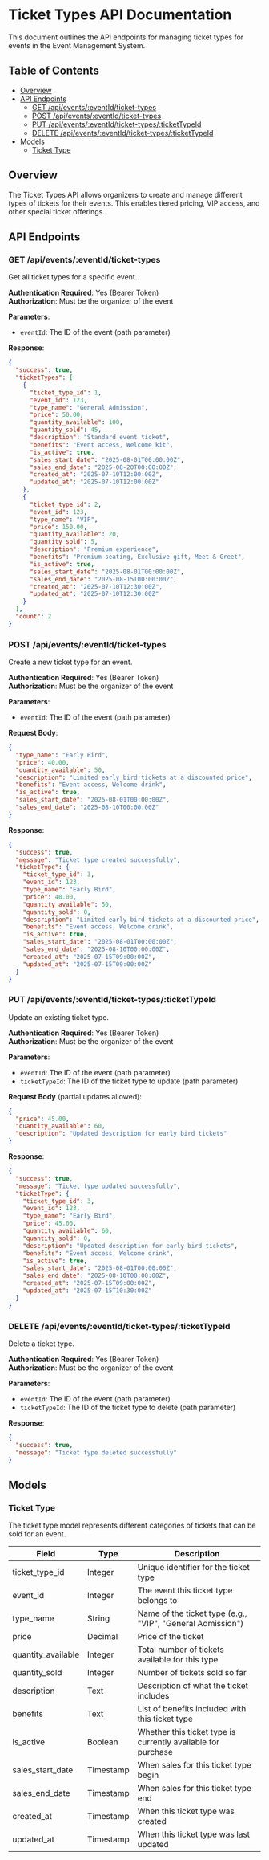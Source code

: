 # Ticket Types API Documentation

This document outlines the API endpoints for managing ticket types for events in the Event Management System.

## Table of Contents
- [Overview](#overview)
- [API Endpoints](#api-endpoints)
  - [GET /api/events/:eventId/ticket-types](#get-apieventseventidticket-types)
  - [POST /api/events/:eventId/ticket-types](#post-apieventseventidticket-types)
  - [PUT /api/events/:eventId/ticket-types/:ticketTypeId](#put-apieventseventidticket-typestickettypeid)
  - [DELETE /api/events/:eventId/ticket-types/:ticketTypeId](#delete-apieventseventidticket-typestickettypeid)
- [Models](#models)
  - [Ticket Type](#ticket-type)

## Overview

The Ticket Types API allows organizers to create and manage different types of tickets for their events. This enables tiered pricing, VIP access, and other special ticket offerings.

## API Endpoints

### GET /api/events/:eventId/ticket-types

Get all ticket types for a specific event.

**Authentication Required**: Yes (Bearer Token)  
**Authorization**: Must be the organizer of the event

**Parameters**:
- `eventId`: The ID of the event (path parameter)

**Response**:
```json
{
  "success": true,
  "ticketTypes": [
    {
      "ticket_type_id": 1,
      "event_id": 123,
      "type_name": "General Admission",
      "price": 50.00,
      "quantity_available": 100,
      "quantity_sold": 45,
      "description": "Standard event ticket",
      "benefits": "Event access, Welcome kit",
      "is_active": true,
      "sales_start_date": "2025-08-01T00:00:00Z",
      "sales_end_date": "2025-08-20T00:00:00Z",
      "created_at": "2025-07-10T12:00:00Z",
      "updated_at": "2025-07-10T12:00:00Z"
    },
    {
      "ticket_type_id": 2,
      "event_id": 123,
      "type_name": "VIP",
      "price": 150.00,
      "quantity_available": 20,
      "quantity_sold": 5,
      "description": "Premium experience",
      "benefits": "Premium seating, Exclusive gift, Meet & Greet",
      "is_active": true,
      "sales_start_date": "2025-08-01T00:00:00Z",
      "sales_end_date": "2025-08-15T00:00:00Z",
      "created_at": "2025-07-10T12:30:00Z",
      "updated_at": "2025-07-10T12:30:00Z"
    }
  ],
  "count": 2
}
```

### POST /api/events/:eventId/ticket-types

Create a new ticket type for an event.

**Authentication Required**: Yes (Bearer Token)  
**Authorization**: Must be the organizer of the event

**Parameters**:
- `eventId`: The ID of the event (path parameter)

**Request Body**:
```json
{
  "type_name": "Early Bird",
  "price": 40.00,
  "quantity_available": 50,
  "description": "Limited early bird tickets at a discounted price",
  "benefits": "Event access, Welcome drink",
  "is_active": true,
  "sales_start_date": "2025-08-01T00:00:00Z",
  "sales_end_date": "2025-08-10T00:00:00Z"
}
```

**Response**:
```json
{
  "success": true,
  "message": "Ticket type created successfully",
  "ticketType": {
    "ticket_type_id": 3,
    "event_id": 123,
    "type_name": "Early Bird",
    "price": 40.00,
    "quantity_available": 50,
    "quantity_sold": 0,
    "description": "Limited early bird tickets at a discounted price",
    "benefits": "Event access, Welcome drink",
    "is_active": true,
    "sales_start_date": "2025-08-01T00:00:00Z",
    "sales_end_date": "2025-08-10T00:00:00Z",
    "created_at": "2025-07-15T09:00:00Z",
    "updated_at": "2025-07-15T09:00:00Z"
  }
}
```

### PUT /api/events/:eventId/ticket-types/:ticketTypeId

Update an existing ticket type.

**Authentication Required**: Yes (Bearer Token)  
**Authorization**: Must be the organizer of the event

**Parameters**:
- `eventId`: The ID of the event (path parameter)
- `ticketTypeId`: The ID of the ticket type to update (path parameter)

**Request Body** (partial updates allowed):
```json
{
  "price": 45.00,
  "quantity_available": 60,
  "description": "Updated description for early bird tickets"
}
```

**Response**:
```json
{
  "success": true,
  "message": "Ticket type updated successfully",
  "ticketType": {
    "ticket_type_id": 3,
    "event_id": 123,
    "type_name": "Early Bird",
    "price": 45.00,
    "quantity_available": 60,
    "quantity_sold": 0,
    "description": "Updated description for early bird tickets",
    "benefits": "Event access, Welcome drink",
    "is_active": true,
    "sales_start_date": "2025-08-01T00:00:00Z",
    "sales_end_date": "2025-08-10T00:00:00Z",
    "created_at": "2025-07-15T09:00:00Z",
    "updated_at": "2025-07-15T10:30:00Z"
  }
}
```

### DELETE /api/events/:eventId/ticket-types/:ticketTypeId

Delete a ticket type.

**Authentication Required**: Yes (Bearer Token)  
**Authorization**: Must be the organizer of the event

**Parameters**:
- `eventId`: The ID of the event (path parameter)
- `ticketTypeId`: The ID of the ticket type to delete (path parameter)

**Response**:
```json
{
  "success": true,
  "message": "Ticket type deleted successfully"
}
```

## Models

### Ticket Type

The ticket type model represents different categories of tickets that can be sold for an event.

| Field | Type | Description |
|-------|------|-------------|
| ticket_type_id | Integer | Unique identifier for the ticket type |
| event_id | Integer | The event this ticket type belongs to |
| type_name | String | Name of the ticket type (e.g., "VIP", "General Admission") |
| price | Decimal | Price of the ticket |
| quantity_available | Integer | Total number of tickets available for this type |
| quantity_sold | Integer | Number of tickets sold so far |
| description | Text | Description of what the ticket includes |
| benefits | Text | List of benefits included with this ticket type |
| is_active | Boolean | Whether this ticket type is currently available for purchase |
| sales_start_date | Timestamp | When sales for this ticket type begin |
| sales_end_date | Timestamp | When sales for this ticket type end |
| created_at | Timestamp | When this ticket type was created |
| updated_at | Timestamp | When this ticket type was last updated |
